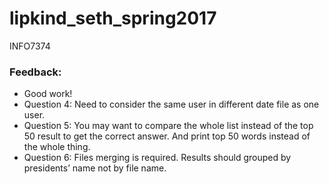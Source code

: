 # lipkind_seth_spring2017
INFO7374
### Feedback:
- Good work!
- Question 4: Need to consider the same user in different date file as one user. 
- Question 5: You may want to compare the whole list instead of the top 50 result to get the correct answer. And print top 50 words instead of the whole thing.
- Question 6: Files merging is required. Results should grouped by presidents’ name not by file name.
